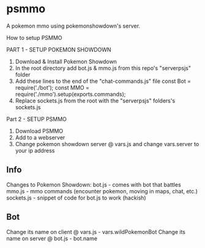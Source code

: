 # psmmo
A pokemon mmo using pokemonshowdown's server.

How to setup PSMMO

PART 1 - SETUP POKEMON SHOWDOWN
1. Download & Install Pokemon Showdown
2. In the root directory add bot.js & mmo.js from this repo's "serverpsjs" folder
3. Add these lines to the end of the "chat-commands.js" file
      const Bot = require('./bot');
      const MMO = require('./mmo').setup(exports.commands);
3. Replace sockets.js from the root with the "serverpsjs" folders's sockets.js

Part 2 - SETUP PSMMO
1. Download PSMMO
2. Add to a webserver
3. Change pokemon showdown server @ vars.js and change vars.server to your ip address


Info
-----
Changes to Pokemon Showdown:
   bot.js - comes with bot that battles
   mmo.js - mmo commands (encounter pokemon, moving in maps, chat, etc.)
   sockets.js - snippet of code for bot.js to work (hackish)

Bot
-----
Change its name on client @ vars.js - vars.wildPokemonBot
Change its name on server @ bot.js - bot.name
